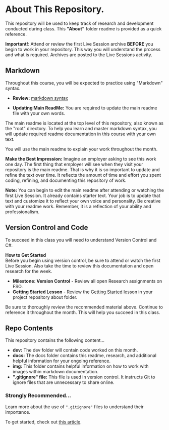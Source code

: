 # About This Repository.

This repository will be used to keep track of research and development conducted during class. This **"About"** folder readme is provided as a quick reference.   


**Important!**: Attend or review the first Live Session archive **BEFORE** you begin to work in your repository. This way you will understand the process and what is required. Archives are posted to the Live Sessions activity.




## Markdown

Throughout this course, you will be expected to practice using "Markdown" syntax. 

- **Review:** [markdown syntax](https://guides.github.com/features/mastering-markdown/) 

- **Updating Main ReadMe:** You are required to update the main readme file with your own words.

The main readme is located at the top level of this repository, also known as the "root" directory. To help you learn and master markdown syntax, you will update required readme documentation in this course with your own text. 

You will use the main readme to explain your work throughout the month. 

**Make the Best Impression:** Imagine an employer asking to see this work one day. The first thing that employer will see when they visit your repository is the main readme. That is why it is so important to update and refine the text over time. It reflects the amount of time and effort you spent coding, refining, and documenting this repository of work. 

**Note:** You can begin to edit the main readme after attending or watching the first Live Session. It already contains starter text. Your job is to update that text and customize it to reflect your own voice and personality. Be creative with your readme work. Remember, it is a reflection of your ability and professionalism. 


## Version Control and Code

To succeed in this class you will need to understand Version Control and C#. 

**How to Get Started**  
Before you begin using version control, be sure to attend or watch the first Live Session. Also take the time to review this documentation and open research for the week.  

- **Milestone: Version Control** - Review all open Research assignments on FSO.
- **Getting Started Lesson** - Review the [Getting Started](../02_getting_started/README.md) lesson in your project repository about folder. 

Be sure to thoroughly review the recommended material above. Continue to reference it throughout the month. This will help you succeed in this class. 


## Repo Contents
This repository contains the following content...

- **dev:** The dev folder will contain code worked on this month.  
- **docs:** The docs folder contains this readme, research, and additional helpful information for your ongoing reference.
- **img:** This folder contains helpful information on how to work with images within markdown documentation. 
- **".gitignore" file:** This file is used in version control. It instructs Git to ignore files that are unnecessary to share online. 


### Strongly Recommended...

Learn more about the use of `".gitignore"` files to understand their importance. 

To get started, check out [this article](https://help.github.com/articles/ignoring-files/). 











